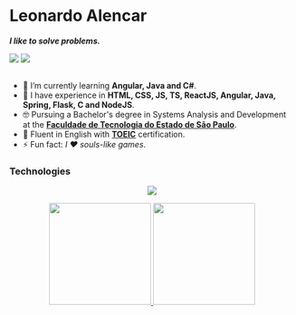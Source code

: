 # Leonardo Alencar
***I like to solve problems.***

<a href="mailto:leonardoalencar.contato@gmail.com" target="_blank"><img src="https://img.shields.io/badge/-Gmail-%23333?style=for-the-badge&logo=gmail&logoColor=white"></a>
<a href="https://www.linkedin.com/in/leonardo-galencar" target="_blank"><img src="https://img.shields.io/badge/-LinkedIn-%230077B5?style=for-the-badge&logo=linkedin&logoColor=white"></a> 

<hr style="height: 1px; background-color: var(--borderColor-muted, var(--color-border-muted))">

- 🌱 I’m currently learning **Angular, Java and C#**.
- 🚀 I have experience in **HTML, CSS, JS, TS, ReactJS, Angular, Java, Spring, Flask, C and NodeJS**.
- 🤓 Pursuing a Bachelor's degree in Systems Analysis and Development at the **[Faculdade de Tecnologia do Estado de São Paulo](https://fatecitu.cps.sp.gov.br/)**.
- 🎉 Fluent in English with **[TOEIC](https://toeicglobal.com/)** certification.
- ⚡ Fun fact: _I ❤ souls-like games_.

### Technologies
<p align="center">
  <img src="https://skillicons.dev/icons?i=angular,bootstrap,c,cs,css,electron,figma,flask,git,html,java,js,linux,mysql,nodejs,ps,postman,py,react,spring,sqlite,tailwind,ts" />
</p>

<div align="center">
  <a href="https://github.com/leogalencar">
  <img height="180em" src="https://github-readme-stats.vercel.app/api?username=leogalencar&show_icons=true&theme=aura&include_all_commits=true&count_private=true"/>
  <img height="180em" src="https://github-readme-stats.vercel.app/api/top-langs/?username=leogalencar&layout=compact&langs_count=7&theme=aura"/>
</div>
